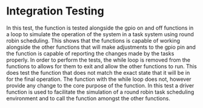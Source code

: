 # Integration Testing

In this test, the function is tested alongside the gpio on and off functions in a loop to simulate the operation of the system in a task system using round robin scheduling. This shows that the functions is capable of working alongside the other functions that will make adjustments to the gpio pin and the function is capable of reporting the changes made by the tasks properly. In order to perform the tests, the while loop is removed from the functions to allows for them to exit and allow the other functions to run. This does test the function that does not match the exact state that it will be in for the final operation. The function with the while loop does not, however provide any change to the core purpose of the function. In this test a driver function is used to facilitate the simulation of a round robin task scheduling environment and to call the function amongst the other functions.